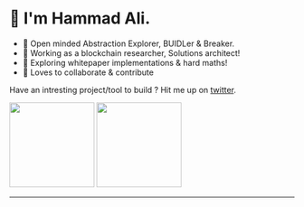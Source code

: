 <h1>👋 I'm Hammad Ali. </h1>

- 🎒 Open minded Abstraction Explorer, BUIDLer & Breaker.
- 🔭 Working as a blockchain researcher, Solutions architect!
- 🌱 Exploring whitepaper implementations & hard maths!
- 👯 Loves to collaborate & contribute

Have an intresting project/tool to build ? Hit me up on [twitter](https://twitter.com/).

<p>
  <img height= "150" src="https://github-readme-stats.vercel.app/api?username=hammad-ali18&theme=react&show_icons=true&include_all_commits=true" />
  <img height= "150" src="https://github-readme-stats.vercel.app/api/top-langs/?username=hammad-ali18&theme=react&layout=compact" />
</p>

------